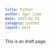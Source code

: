 ```yaml
---
title: Python
author: Igor Lima
date: 2023-02-23
category: python
layout: post
---
```


This is an draft page.
